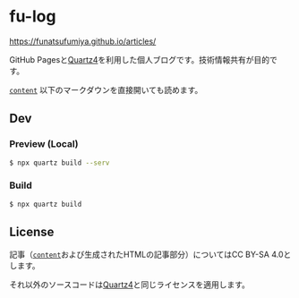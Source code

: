 # fu-log

https://funatsufumiya.github.io/articles/

GitHub Pagesと[Quartz4](https://github.com/jackyzha0/quartz)を利用した個人ブログです。技術情報共有が目的です。

[`content`](./content) 以下のマークダウンを直接開いても読めます。

## Dev

### Preview (Local)

```bash
$ npx quartz build --serv
```

### Build

```bash
$ npx quartz build
```

## License

記事（[`content`](./content)および生成されたHTMLの記事部分）についてはCC BY-SA 4.0とします。

それ以外のソースコードは[Quartz4](https://github.com/jackyzha0/quartz)と同じライセンスを適用します。
